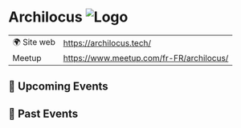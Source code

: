 # Archilocus ![Logo](https://example.com/logo-archilocus.png)

|                                |     |
| ------------------------------ | --- |
| 🌍 Site web                    | https://archilocus.tech/ |
| Meetup | https://www.meetup.com/fr-FR/archilocus/ |

<!-- EVENTS:START -->
## 📅 Upcoming Events

## 📆 Past Events
<!-- EVENTS:END -->